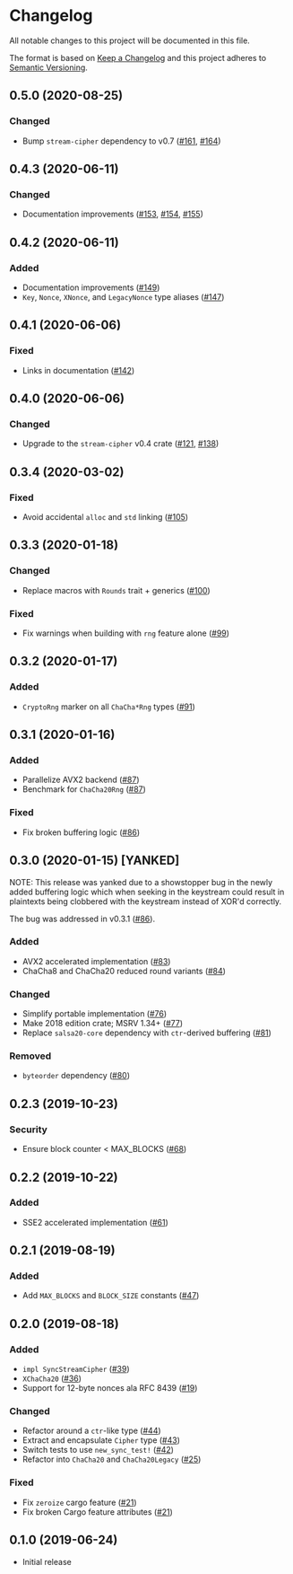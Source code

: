 # Changelog

All notable changes to this project will be documented in this file.

The format is based on [Keep a Changelog](https://keepachangelog.com/en/1.0.0/)
and this project adheres to [Semantic Versioning](https://semver.org/spec/v2.0.0.html).

## 0.5.0 (2020-08-25)
### Changed
- Bump `stream-cipher` dependency to v0.7 ([#161], [#164])

[#161]: https://github.com/RustCrypto/stream-ciphers/pull/161
[#164]: https://github.com/RustCrypto/stream-ciphers/pull/164

## 0.4.3 (2020-06-11)
### Changed
- Documentation improvements ([#153], [#154], [#155])

[#153]: https://github.com/RustCrypto/stream-ciphers/pull/155
[#154]: https://github.com/RustCrypto/stream-ciphers/pull/155
[#155]: https://github.com/RustCrypto/stream-ciphers/pull/155

## 0.4.2 (2020-06-11)
### Added
- Documentation improvements ([#149])
- `Key`, `Nonce`, `XNonce`, and `LegacyNonce` type aliases ([#147])

[#149]: https://github.com/RustCrypto/stream-ciphers/pull/149
[#147]: https://github.com/RustCrypto/stream-ciphers/pull/147

## 0.4.1 (2020-06-06)
### Fixed
- Links in documentation ([#142])

[#142]: https://github.com/RustCrypto/stream-ciphers/pull/142

## 0.4.0 (2020-06-06)
### Changed
- Upgrade to the `stream-cipher` v0.4 crate ([#121], [#138])

[#138]: https://github.com/RustCrypto/stream-ciphers/pull/138
[#121]: https://github.com/RustCrypto/stream-ciphers/pull/121

## 0.3.4 (2020-03-02)
### Fixed
- Avoid accidental `alloc` and `std` linking ([#105])

[#105]: https://github.com/RustCrypto/stream-ciphers/pull/105

## 0.3.3 (2020-01-18)
### Changed
- Replace macros with `Rounds` trait + generics ([#100])

### Fixed
- Fix warnings when building with `rng` feature alone ([#99])

[#99]: https://github.com/RustCrypto/stream-ciphers/pull/99
[#100]: https://github.com/RustCrypto/stream-ciphers/pull/100

## 0.3.2 (2020-01-17)
### Added
- `CryptoRng` marker on all `ChaCha*Rng` types ([#91])

[#91]: https://github.com/RustCrypto/stream-ciphers/pull/91

## 0.3.1 (2020-01-16)
### Added
- Parallelize AVX2 backend ([#87])
- Benchmark for `ChaCha20Rng` ([#87])

### Fixed
- Fix broken buffering logic ([#86])

[#86]: https://github.com/RustCrypto/stream-ciphers/pull/86
[#87]: https://github.com/RustCrypto/stream-ciphers/pull/87

## 0.3.0 (2020-01-15) [YANKED]

NOTE: This release was yanked due to a showstopper bug in the newly added
buffering logic which when seeking in the keystream could result in plaintexts
being clobbered with the keystream instead of XOR'd correctly.

The bug was addressed in v0.3.1 ([#86]).

### Added
- AVX2 accelerated implementation ([#83])
- ChaCha8 and ChaCha20 reduced round variants ([#84])

### Changed
- Simplify portable implementation ([#76])
- Make 2018 edition crate; MSRV 1.34+ ([#77])
- Replace `salsa20-core` dependency with `ctr`-derived buffering ([#81])

### Removed
- `byteorder` dependency ([#80])

[#76]: https://github.com/RustCrypto/stream-ciphers/pull/76
[#77]: https://github.com/RustCrypto/stream-ciphers/pull/77
[#80]: https://github.com/RustCrypto/stream-ciphers/pull/80
[#81]: https://github.com/RustCrypto/stream-ciphers/pull/81
[#83]: https://github.com/RustCrypto/stream-ciphers/pull/83
[#84]: https://github.com/RustCrypto/stream-ciphers/pull/84

## 0.2.3 (2019-10-23)
### Security
- Ensure block counter < MAX_BLOCKS ([#68])

[#68]: https://github.com/RustCrypto/stream-ciphers/pull/68

## 0.2.2 (2019-10-22)
### Added
- SSE2 accelerated implementation ([#61])

[#61]: https://github.com/RustCrypto/stream-ciphers/pull/61

## 0.2.1 (2019-08-19)
### Added
- Add `MAX_BLOCKS` and `BLOCK_SIZE` constants ([#47])

[#47]: https://github.com/RustCrypto/stream-ciphers/pull/47

## 0.2.0 (2019-08-18)
### Added
- `impl SyncStreamCipher` ([#39])
- `XChaCha20` ([#36])
- Support for 12-byte nonces ala RFC 8439 ([#19])

### Changed
- Refactor around a `ctr`-like type ([#44])
- Extract and encapsulate `Cipher` type ([#43])
- Switch tests to use `new_sync_test!` ([#42])
- Refactor into `ChaCha20` and `ChaCha20Legacy` ([#25])

### Fixed
- Fix `zeroize` cargo feature ([#21])
- Fix broken Cargo feature attributes ([#21])

[#44]: https://github.com/RustCrypto/stream-ciphers/pull/44
[#43]: https://github.com/RustCrypto/stream-ciphers/pull/43
[#42]: https://github.com/RustCrypto/stream-ciphers/pull/42
[#39]: https://github.com/RustCrypto/stream-ciphers/pull/39
[#36]: https://github.com/RustCrypto/stream-ciphers/pull/36
[#25]: https://github.com/RustCrypto/stream-ciphers/pull/25
[#21]: https://github.com/RustCrypto/stream-ciphers/pull/21
[#19]: https://github.com/RustCrypto/stream-ciphers/pull/19

## 0.1.0 (2019-06-24)

- Initial release
